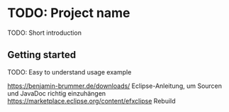 # TODO: Project name
TODO: Short introduction

## Getting started
TODO: Easy to understand usage example

https://benjamin-brummer.de/downloads/
Eclipse-Anleitung, um Sourcen und JavaDoc richtig einzuhängen
https://marketplace.eclipse.org/content/efxclipse
Rebuild